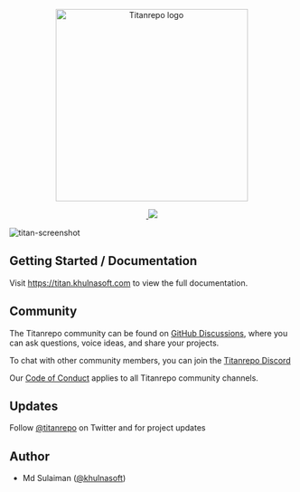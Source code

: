 <p align="center">
  <img width="340" alt="Titanrepo logo" src="https://user-images.githubusercontent.com/4060187/106504110-82f58d00-6494-11eb-87b7-a16d4f68bc5a.png">
</p>

<p align="center">
  <a aria-label="npm version" href="https://www.npmjs.com/package/titan">
    <img alt="" src="https://badgen.net/npm/v/titan">
  </a>
  <a aria-label="Khulnasoft logo" href="https://khulnasoft.com">
    <img src="https://badgen.net/badge/icon/Made%20By%20Khulnasoft?icon=khulnasoft&label&color=black&labelColor=black">
  </a>
</p>

![titan-screenshot](https://user-images.githubusercontent.com/4060187/148454607-f65de1fb-2d46-4594-ad95-2234815338f3.png)

## Getting Started / Documentation

Visit https://titan.khulnasoft.com to view the full documentation.

## Community

The Titanrepo community can be found on [GitHub Discussions](https://github.com/khulnasoft/titanrepo/discussions), where you can ask questions, voice ideas, and share your projects.

To chat with other community members, you can join the [Titanrepo Discord](https://titan.khulnasoft.com/discord)

Our [Code of Conduct](https://github.com/khulnasoft/titanrepo/blob/main/CODE_OF_CONDUCT.md) applies to all Titanrepo community channels.

## Updates

Follow [@titanrepo](https://twitter.com/khulnasoft) on Twitter and for project updates

## Author

- Md Sulaiman ([@khulnasoft](https://twitter.com/jaredpalmer))
